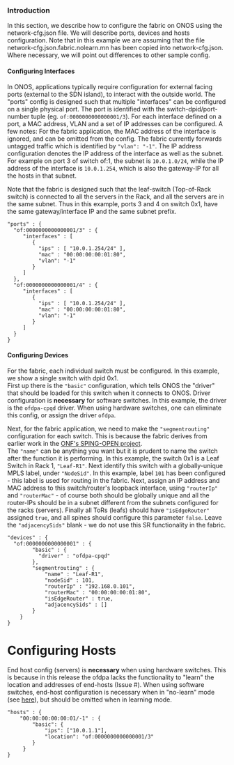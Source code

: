 ### Introduction

In this section, we describe how to configure the fabric on ONOS using the network-cfg.json file. We will describe ports, devices and hosts configuration. Note that in this example we are assuming that the file network-cfg.json.fabric.nolearn.mn has been copied into network-cfg.json. Where necessary, we will point out differences to other sample config.

#### Configuring Interfaces

In ONOS, applications typically require configuration for external facing ports (external to the SDN island), to interact with the outside world. The "ports" config is designed such that multiple "interfaces" can be configured on a single physical port. The port is identified with the switch-dpid/port-number tuple (eg. `of:0000000000000001/3`). For each interface defined on a port, a MAC address, VLAN and a set of IP addresses can be configured.  A few notes: For the fabric application, the MAC address of the interface is ignored, and can be omitted from the config. The fabric currently forwards untagged traffic which is identified by `"vlan": "-1"`. The IP address configuration denotes the IP address of the interface as well as the subnet. For example on port 3 of switch of:1, the subnet is `10.0.1.0/24`, while the IP address of the interface is `10.0.1.254`, which is also the gateway-IP for all the hosts in that subnet. 

Note that the fabric is designed such that the leaf-switch (Top-of-Rack switch) is connected to all the servers in the Rack, and all the servers are in the same subnet. Thus in this example, ports 3 and 4 on switch 0x1, have the same gateway/interface IP and the same subnet prefix.
    
    "ports" : {
	  "of:0000000000000001/3" : {
	     "interfaces" : [
		    {
		      "ips" : [ "10.0.1.254/24" ],
		      "mac" : "00:00:00:00:01:80",
		      "vlan": "-1"
		    }
	     ]
	  },
	  "of:0000000000000001/4" : {
	     "interfaces" : [
	 	    {
		      "ips" : [ "10.0.1.254/24" ],
		      "mac" : "00:00:00:00:01:80",
		      "vlan": "-1"
		    }
	     ]
	  }
    }


#### Configuring Devices

For the fabric, each individual switch must be configured. In this example, we show a single switch with dpid 0x1.  
First up there is the `"basic"` configuration, which tells ONOS the "driver" that should be loaded for this switch when it connects to ONOS. Driver configuration is **necessary** for software switches. In this example, the driver is the `ofdpa-cpqd` driver. When using hardware switches, one can eliminate this config, or assign the driver `ofdpa`.

Next, for the fabric application, we need to make the `"segmentrouting"` configuration for each switch. This is because the fabric derives from earlier work in the [ONF's SPING-OPEN project](https://wiki.onosproject.org/display/ONOS/Archived+Content%3A+ONF%27s+SPRING-OPEN+project).   
The `"name"` can be anything you want but it is prudent to name the switch after the function it is performing. In this example, the switch 0x1 is a Leaf Switch in Rack 1, `"Leaf-R1"`. Next identify this switch with a globally-unique MPLS label, under `"NodeSid"`. In this example, label `101` has been configured - this label is used for routing in the fabric. Next, assign an IP address and MAC address to this switch/router's loopback interface, using `"routerIp"` and `"routerMac"` - of course both should be globally unique and all the router-IPs should be in a subnet different from the subnets configured for the racks (servers). Finally all ToRs (leafs) should have `"isEdgeRouter"` assigned `true`, and all spines should configure this parameter `false`. Leave the `"adjacencySids"` blank - we do not use this SR functionality in the fabric.

    "devices" : {
	  "of:0000000000000001" : {
	        "basic" : {
	          "driver" : "ofdpa-cpqd"
	        },
    	    "segmentrouting" : {
                "name" : "Leaf-R1",
                "nodeSid" : 101,
                "routerIp" : "192.168.0.101",
                "routerMac" : "00:00:00:00:01:80",
                "isEdgeRouter" : true,
                "adjacencySids" : []
            }
    	}
    }


# Configuring Hosts

End host config (servers) is **necessary** when using hardware switches. This is because in this release the ofdpa lacks the functionality to "learn" the location and addresses of end-hosts (Issue #). When using software switches, end-host configuration is necessary when in "no-learn" mode (see [here](https://github.com/onfsdn/atrium-docs/wiki/Configuring-ONOS-Fabric-16A)), but should be omitted when in learning mode.

    "hosts" : {
        "00:00:00:00:00:01/-1" : {
            "basic": {
                "ips": ["10.0.1.1"],
                "location": "of:0000000000000001/3"
            }
         }
    }
